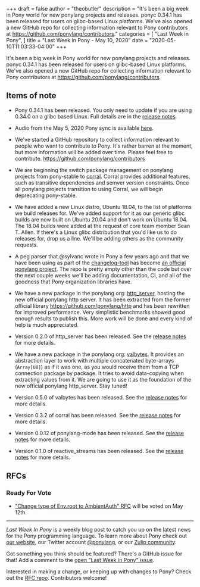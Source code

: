 +++
draft = false
author = "theobutler"
description = "It's been a big week in Pony world for new ponylang projects and releases. ponyc 0.34.1 has been released for users on glibc-based Linux platforms. We've also opened a new GitHub repo for collecting information relevant to Pony contributors at https://github.com/ponylang/contributors."
categories = [
    "Last Week in Pony",
]
title = "Last Week in Pony - May 10, 2020"
date = "2020-05-10T11:03:33-04:00"
+++

It's been a big week in Pony world for new ponylang projects and releases. ponyc 0.34.1 has been released for users on glibc-based Linux platforms. We've also opened a new GitHub repo for collecting information relevant to Pony contributors at https://github.com/ponylang/contributors.

<!--more-->


## Items of note

- Pony 0.34.1 has been released. You only need to update if you are using 0.34.0 on a glibc based Linux. Full details are in the [release notes](https://www.ponylang.io/blog/2020/05/0.34.1-released/).

- Audio from the May 5, 2020 Pony sync is available [here](https://sync-recordings.ponylang.io/r/2020_05_05.m4a).

- We've started a GitHub repository to collect information relevant to people who want to contribute to Pony. It's rather barren at the moment, but more information will be added over time. Please feel free to contribute. https://github.com/ponylang/contributors

- We are beginning the switch package management on ponylang projects from pony-stable to [corral](https://github.com/ponylang/corral). Corral provides additional features, such as transitive dependencies and semver version constraints. Once all ponylang projects transition to using Corral, we will begin deprecating pony-stable.

- We have added a new Linux distro, Ubuntu 18.04, to the list of platforms we build releases for. We've added support for it as our generic glibc builds are now built on Ubuntu 20.04 and don't work on Ubuntu 18.04. The 18.04 builds were added at the request of core team member Sean T. Allen. If there's a Linux glibc distribution that you'd like us to do releases for, drop us a line. We'll be adding others as the community requests.

- A peg parser that @sylvanc wrote in Pony a few years ago and that we have been using as part of the [changelog-tool](https://github.com/ponylang/changelog-tool) has become [an official ponylang project](https://github.com/ponylang/peg). The repo is pretty empty other than the code but over the next couple weeks we'll be adding documentation, CI, and all of the goodness that Pony organization libraries have.

- We have a new package in the ponylang org: [http_server](https://github.com/ponylang/http_server), hosting the new official ponylang http server. It has been extracted from the former official library https://github.com/ponylang/http and has been rewritten for improved performance. Very simplistic benchmarks showed good enough results to publish this. More work will be done and every kind of help is much appreciated.

- Version 0.2.0 of http_server has been released. See the [release notes](https://github.com/ponylang/http_server/releases/tag/0.2.0) for more details.

- We have a new package in the ponylang org: [valbytes](https://github.com/ponylang/valbytes). It provides an abstraction layer to work with multiple concatenated byte-arrays (`Array[U8]`) as if it was one, as you would receive them from a TCP connection package by package. It tries to avoid data-copying when extracting values from it. We are going to use it as the foundation of the new official ponylang http_server. Stay tuned!

- Version 0.5.0 of valbytes has been released. See the [release notes](https://github.com/ponylang/valbytes/releases/tag/0.5.0) for more details.

- Version 0.3.2 of corral has been released. See the [release notes](https://github.com/ponylang/corral/releases/tag/0.3.2) for more details.

- Version 0.0.12 of ponylang-mode has been released. See the [release notes](https://github.com/ponylang/ponylang-mode/releases/tag/0.0.12) for more details.

- Version 0.1.0 of reactive_streams has been released. See the [release notes](https://github.com/ponylang/reactive_streams/releases/tag/0.1.0) for more details.

## RFCs

### Ready For Vote

- ["Change type of Env.root to AmbientAuth" RFC](https://github.com/ponylang/rfcs/pull/159) will be voted on May 12th.

___

_Last Week In Pony_ is a weekly blog post to catch you up on the latest news for the Pony programming language. To learn more about Pony check out [our website](https://ponylang.io), our Twitter account [@ponylang](https://twitter.com/ponylang), or our [Zulip community](https://ponylang.zulipchat.com).

Got something you think should be featured? There's a GitHub issue for that! Add a comment to the [open "Last Week in Pony" issue](https://github.com/ponylang/ponylang.github.io/issues?q=is%3Aissue+is%3Aopen+label%3Alast-week-in-pony).

Interested in making a change, or keeping up with changes to Pony? Check out the [RFC repo](https://github.com/ponylang/rfcs). Contributors welcome!
